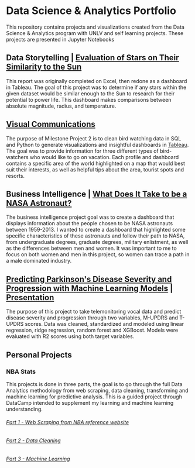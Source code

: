 # Data Science & Analytics Portfolio
This repository contains projects and visualizations created from the Data Science & Analytics program with UNLV and self learning projects. These projects are presented in Jupyter Notebooks

## Data Storytelling | [Evaluation of Stars on Their Similarity to the Sun](https://public.tableau.com/app/profile/annika.dinulos/viz/StarsReport/Dashboard1)
This report was originally completed on Excel, then redone as a dashboard in Tableau. The goal of this project was to determine if any stars within the given dataset would be similar enough to the Sun to research for their potential to power life. This dashboard makes comparisons between absolute magnitude, radius, and temperature. 

## [Visual Communications](data-analysis-projects/Milestone-2/MilestoneProject2.ipynb)
The purpose of Milestone Project 2 is to clean bird watching data in SQL and Python to generate visualizations and insightful dashboards in [Tableau](https://public.tableau.com/app/profile/annika.dinulos/viz/Milestone2Dashboards/LonerTravel). The goal was to provide information for three different types of bird-watchers who would like to go on vacation. Each profile and dashboard contains a specific area of the world highlighted on a map that would best suit their interests, as well as helpful tips about the area, tourist spots and resorts. 

## Business Intelligence | [What Does It Take to be a NASA Astronaut?](https://public.tableau.com/app/profile/annika.dinulos/viz/AstronautsFinal/Dashboard1)
The business intelligence project goal was to create a dashboard that displays information about the people chosen to be NASA astronauts between 1959-2013. I wanted to create a dashboard that highlighted some specific characteristics of these astronauts and follow their path to NASA, from undergraduate degrees, graduate degrees, military enlistment, as well as the differences between men and women. It was important to me to focus on both women and men in this project, so women can trace a path in a male dominated industry. 

## [Predicting Parkinson's Disease Severity and Progression with Machine Learning Models](data-analysis-projects/Milestone-3/DinulosMilestone3.ipynb) | [Presentation](data-analysis-projects/Milestone-3/Dinulos_Milestone3_PD.pdf)
The purpose of this project to take telemonitoring vocal data and predict disease severity and progression through two variables, M-UPDRS and T-UPDRS scores. Data was cleaned, standardized and modeled using linear regression, ridge regression, random forest and XGBoost. Models were evaluated with R2 scores using both target variables. 

## Personal Projects
### NBA Stats 
This projects is done in three parts, the goal is to go through the full Data Analytics methodology from web scraping, data cleaning, transforming and machine learning for predictive analysis. This is a guided project through DataCamp intended to supplement my learning and machine learning understanding.

###### [Part 1 - Web Scraping from NBA reference website](data-analysis-projects/NBA-Stats/NBAStats.ipynb)
###### [Part 2 - Data Cleaning](data-analysis-projects/NBA-Stats/NBACleaning.ipynb)
###### [Part 3 - Machine Learning](data-analysis-projects/NBA-Stats/NBA_ML.ipynb)
